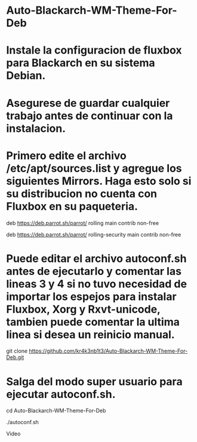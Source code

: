 # Auto-Blackarch-WM-Theme-For-Deb

# Instale la configuracion de fluxbox para Blackarch en su sistema Debian.

# Asegurese de guardar cualquier trabajo antes de continuar con la instalacion.

# Primero edite el archivo /etc/apt/sources.list y agregue los siguientes Mirrors. Haga esto solo si su distribucion no cuenta con Fluxbox en su paqueteria.

deb https://deb.parrot.sh/parrot/ rolling main contrib non-free

deb https://deb.parrot.sh/parrot/ rolling-security main contrib non-free

# Puede editar el archivo autoconf.sh antes de ejecutarlo y comentar las lineas 3 y 4 si no tuvo necesidad de importar los espejos para instalar Fluxbox, Xorg y Rxvt-unicode, tambien puede comentar la ultima linea si desea un reinicio manual.

git clone https://github.com/kr4k3nb1t3/Auto-Blackarch-WM-Theme-For-Deb.git

# Salga del modo super usuario para ejecutar autoconf.sh. 

cd Auto-Blackarch-WM-Theme-For-Deb

./autoconf.sh

Video 
